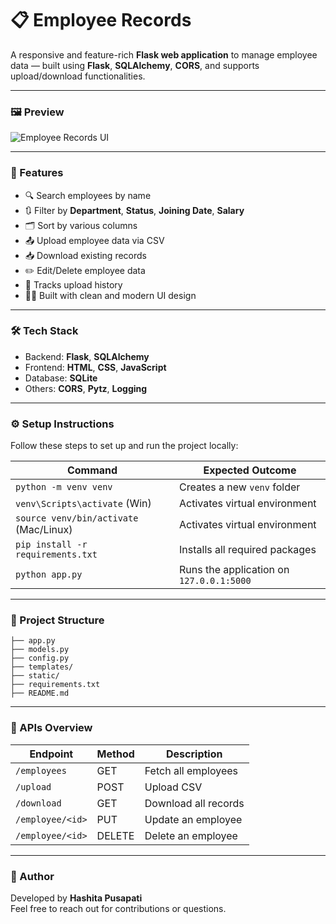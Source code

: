 # 📋 Employee Records

A responsive and feature-rich **Flask web application** to manage employee data — built using **Flask**, **SQLAlchemy**, **CORS**, and supports upload/download functionalities.

---

### 🖼️ Preview

![Employee Records UI](b49c5a1c-feea-4b21-862c-f6ded70da3f1.png)

---

### 🚀 Features

- 🔍 Search employees by name
- 🔃 Filter by **Department**, **Status**, **Joining Date**, **Salary**
- 🗂️ Sort by various columns
- 📤 Upload employee data via CSV
- 📥 Download existing records
- ✏️ Edit/Delete employee data
- 📘 Tracks upload history
- 👩‍💼 Built with clean and modern UI design

---

### 🛠️ Tech Stack

- Backend: **Flask**, **SQLAlchemy**
- Frontend: **HTML**, **CSS**, **JavaScript**
- Database: **SQLite**
- Others: **CORS**, **Pytz**, **Logging**

---

### ⚙️ Setup Instructions

Follow these steps to set up and run the project locally:

| Command                         | Expected Outcome                         |
|--------------------------------|-------------------------------------------|
| `python -m venv venv`          | Creates a new `venv` folder               |
| `venv\Scripts\activate` (Win)  | Activates virtual environment             |
| `source venv/bin/activate` (Mac/Linux) | Activates virtual environment     |
| `pip install -r requirements.txt` | Installs all required packages         |
| `python app.py`                | Runs the application on `127.0.0.1:5000`  |

---

### 📁 Project Structure

```
├── app.py
├── models.py
├── config.py
├── templates/
├── static/
├── requirements.txt
├── README.md
```

---

### 📂 APIs Overview

| Endpoint         | Method | Description                        |
|------------------|--------|------------------------------------|
| `/employees`     | GET    | Fetch all employees                |
| `/upload`        | POST   | Upload CSV                        |
| `/download`      | GET    | Download all records               |
| `/employee/<id>` | PUT    | Update an employee                 |
| `/employee/<id>` | DELETE | Delete an employee                 |

---

### 📜 Author

Developed by **Hashita Pusapati**  
Feel free to reach out for contributions or questions.
